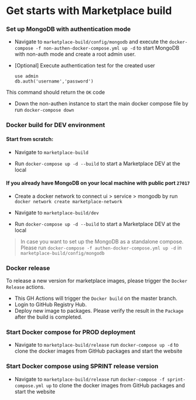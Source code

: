 # Get starts with Marketplace build

### Set up MongoDB with authentication mode
* Navigate to ``marketplace-build/config/mongodb`` and execute the ``docker-compose -f non-authen-docker-compose.yml up -d`` to start MongoDB with non-auth mode and create a root admin user.

* [Optional] Execute authentication test for the created user
  ```
  use admin
  db.auth('username','password')
  ```
This command should return the ``OK`` code

* Down the non-authen instance to start the main docker compose file by run ``docker-compose down``

### Docker build for DEV environment
#### Start from scratch:
* Navigate to ``marketplace-build``

* Run ``docker-compose up -d --build`` to start a Marketplace DEV at the local

#### If you already have MongoDB on your local machine with public port `27017`
* Create a docker network to connect ui > service > mongodb by run ``docker network create marketplace-network``

* Navigate to ``marketplace-build/dev``

* Run ``docker-compose up -d --build`` to start a Marketplace DEV at the local

> In case you want to set up the MongoDB as a standalone compose. Please run `docker-compose -f authen-docker-compose.yml up -d` in ``marketplace-build/config/mongodb``

### Docker release
To release a new version for marketplace images, please trigger the ``Docker Release`` actions.
* This GH Actions will trigger the ``Docker build`` on the master branch.
* Login to GitHub Registry Hub.
* Deploy new image to packages.
Please verify the result in the ``Package`` after the build is completed.

### Start Docker compose for PROD deployment
* Navigate to ``marketplace-build/release`` run ``docker-compose up -d`` to clone the docker images from GitHub packages and start the website

### Start Docker compose using SPRINT release version
* Navigate to ``marketplace-build/release`` run ``docker-compose -f sprint-compose.yml up`` to clone the docker images from GitHub packages and start the website


